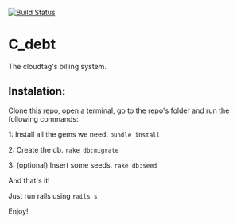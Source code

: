 [![Build Status](https://travis-ci.org/fedegratti/c_debt.svg?branch=master)](https://travis-ci.org/fedegratti/c_debt)

# C_debt
The cloudtag's billing system.

## Instalation:

Clone this repo, open a terminal, go to the repo's folder and run the following commands:

1: Install all the gems we need.
 `bundle install`

2: Create the db.
`rake db:migrate`

3: (optional) Insert some seeds.
`rake db:seed`

And that's it!

Just run rails using  `rails s`

Enjoy!
